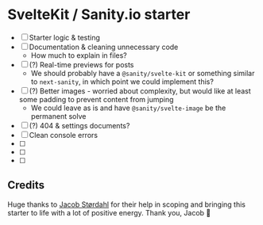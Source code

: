 # SvelteKit / Sanity.io starter

- [ ] Starter logic & testing
- [ ] Documentation & cleaning unnecessary code
  - How much to explain in files?
- [ ] (?) Real-time previews for posts
  - We should probably have a `@sanity/svelte-kit` or something similar to `next-sanity`, in which point we could implement this?
- [ ] (?) Better images - worried about complexity, but would like at least some padding to prevent content from jumping
  - We could leave as is and have `@sanity/svelte-image` be the permanent solve
- [ ] (?) 404 & settings documents?
- [ ] Clean console errors
- [ ]
- [ ]
- [ ]

## Credits

Huge thanks to [Jacob Størdahl](https://github.com/stordahl) for their help in scoping and bringing this starter to life with a lot of positive energy. Thank you, Jacob 🙏
